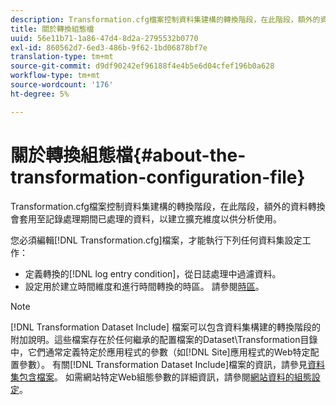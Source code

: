 ```yaml
---
description: Transformation.cfg檔案控制資料集建構的轉換階段，在此階段，額外的資料轉換會套用至記錄處理期間已處理的資料，以建立擴充維度以供分析使用。
title: 關於轉換組態檔
uuid: 56e11b71-1a86-47d4-8d2a-2795532b0770
exl-id: 860562d7-6ed3-486b-9f62-1bd06878bf7e
translation-type: tm+mt
source-git-commit: d9df90242ef96188f4e4b5e6d04cfef196b0a628
workflow-type: tm+mt
source-wordcount: '176'
ht-degree: 5%

---
```


# 關於轉換組態檔{#about-the-transformation-configuration-file}

Transformation.cfg檔案控制資料集建構的轉換階段，在此階段，額外的資料轉換會套用至記錄處理期間已處理的資料，以建立擴充維度以供分析使用。

您必須編輯[!DNL Transformation.cfg]檔案，才能執行下列任何資料集設定工作：

* 定義轉換的[!DNL log entry condition]，從日誌處理中過濾資料。
* 設定用於建立時間維度和進行時間轉換的時區。 請參閱[時區](../../../home/c-dataset-const-proc/c-trans-config-file/c-spec-trans-param/c-time-zones.md#concept-9cf16b1cb4874f7d85e1dd950fdb4956)。

>[!NOTE]
>
>[!DNL Transformation Dataset Include] 檔案可以包含資料集構建的轉換階段的附加說明。這些檔案存在於任何繼承的配置檔案的Dataset\Transformation目錄中，它們通常定義特定於應用程式的參數（如[!DNL Site]應用程式的Web特定配置參數）。 有關[!DNL Transformation Dataset Include]檔案的資訊，請參見[資料集包含檔案](../../../home/c-dataset-const-proc/c-dataset-inc-files/c-abt-dataset-inc-files.md)。 如需網站特定Web組態參數的詳細資訊，請參閱[網站資料的組態設定](../../../home/c-dataset-const-proc/c-config-web-data/c-config-web-data.md#concept-9a306b65483a484bb3f6f3c1d7e77519)。
